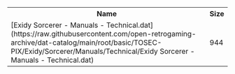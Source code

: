 <table>
<tr><th>Name</th><th>Size</th></tr>
<tr><td>
[Exidy Sorcerer - Manuals - Technical.dat](https://raw.githubusercontent.com/open-retrogaming-archive/dat-catalog/main/root/basic/TOSEC-PIX/Exidy/Sorcerer/Manuals/Technical/Exidy Sorcerer - Manuals - Technical.dat)
</td><td>944</td></tr>
</table>
